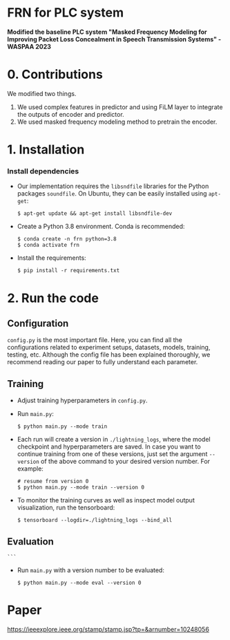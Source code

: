 # FRN for PLC system

**Modified the baseline PLC system "Masked Frequency Modeling for Improving Packet Loss Concealment in Speech Transmission Systems" - WASPAA 2023**

# 0. Contributions

We modified two things.
1. We used complex features in predictor and using FiLM layer to integrate the outputs of encoder and predictor.
2. We used masked frequency modeling method to pretrain the encoder. 


# 1. Installation

### Install dependencies

* Our implementation requires the `libsndfile` libraries for the Python packages `soundfile`. On Ubuntu, they can be
  easily installed using `apt-get`:
    ```
    $ apt-get update && apt-get install libsndfile-dev
    ```
* Create a Python 3.8 environment. Conda is recommended:
   ```
   $ conda create -n frn python=3.8
   $ conda activate frn
   ```

* Install the requirements:
    ```
    $ pip install -r requirements.txt 
    ```

# 2. Run the code

## Configuration

`config.py` is the most important file. Here, you can find all the configurations related to experiment setups,
datasets, models, training, testing, etc. Although the config file has been explained thoroughly, we recommend reading
our paper to fully understand each parameter.

## Training

* Adjust training hyperparameters in `config.py`.

* Run `main.py`:
    ```
    $ python main.py --mode train
    ```
* Each run will create a version in `./lightning_logs`, where the model checkpoint and hyperparameters are saved. In
  case you want to continue training from one of these versions, just set the argument `--version` of the above command
  to your desired version number. For example:
    ```
    # resume from version 0
    $ python main.py --mode train --version 0
    ```
* To monitor the training curves as well as inspect model output visualization, run the tensorboard:
    ```
    $ tensorboard --logdir=./lightning_logs --bind_all
    ```
## Evaluation

    ```
* Run `main.py` with a version number to be evaluated:
    ```
    $ python main.py --mode eval --version 0
    ```

# Paper
https://ieeexplore.ieee.org/stamp/stamp.jsp?tp=&arnumber=10248056

